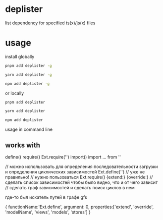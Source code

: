 # deplister
list dependency for specified ts(x)/js(x) files

# usage

install globally

```bash
pnpm add deplister -g
```

```bash
yarn add deplister -g
```

```bash
npm add deplister -g
```

or locally


```bash
pnpm add deplister
```

```bash
yarn add deplister
```

```bash
npm add deplister
```

usage in command line


## works with

define()
require()
Ext.require('')
import()
import ... from ''

// можно использовать для определения последовательности загрузки и определения циклических зависимостей
Ext.define('')
// уже не правильно!
// нужно пользоваться Ext.require()
{extend:}
{override:}
// сделать список зависимостей чтобы было видно, что и от чего зависит
// сделать граф зависимостей и сделать поиск циклов в нем


где-то был искатель путей в графе gfs

{
  functionName:'Ext.define',
  argument: 0,
  properties:['extend', 'override', 'modelName', 'views', 'models', 'stores']
}


